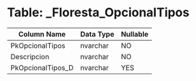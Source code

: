 # Table: _Floresta_OpcionalTipos

| Column Name | Data Type | Nullable |
|-------------|-----------|----------|
| PkOpcionalTipos | nvarchar | NO |
| Descripcion | nvarchar | NO |
| PkOpcionalTipos_D | nvarchar | YES |
